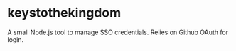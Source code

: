 # keystothekingdom
A small Node.js tool to manage SSO credentials. Relies on Github OAuth for login.
